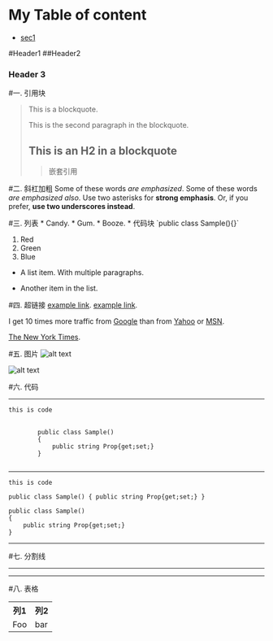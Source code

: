 # My Table of content
- [sec1](#id-section1)

#Header1
##Header2
### Header 3

#一. 引用块
> This is a blockquote.
> 
> This is the second paragraph in the blockquote.
>
> ## This is an H2 in a blockquote
>
>>嵌套引用

#二. 斜杠加粗
Some of these words *are emphasized*.
Some of these words _are emphasized also_.
Use two asterisks for **strong emphasis**.
Or, if you prefer, __use two underscores instead__.

<div id='id-section1'/>
#三. 列表
* Candy.
* Gum.
* Booze.
* 代码块
		`public class Sample(){}`

1. Red
2. Green
3. Blue

* A list item.
With multiple paragraphs.

* Another item in the list.

#四. 超链接
[example link](http://example.com/).
[example link](http://example.com/ "With a Title").

I get 10 times more traffic from [Google][1] than from
[Yahoo][2] or [MSN][3].

[1]: http://google.com/ "Google"
[2]: http://search.yahoo.com/ "Yahoo Search"
[3]: http://search.msn.com/ "MSN Search"

[The New York Times][NY Times].

[ny times]: http://www.nytimes.com/

#五. 图片
![alt text](/path/to/img.jpg "Title")

![alt text][id]

[id]: /path/to/img.jpg "Title"

#六. 代码

-----------------------------------------
<code>this is code</code>

<pre>
	<code>
		public class Sample()
		{
			public string Prop{get;set;}
		}
	</code>
</pre>

-----------------------------------------

`this is code`

`public class Sample()
{
	public string Prop{get;set;}
}`

```
public class Sample()
{
	public string Prop{get;set;}
}
```

-----------------------------------------



#七. 分割线
***
-----------------------------------------

#八. 表格
<table>
	<tr>
		<th>列1</th><th>列2</th>
	</tr>
    <tr>
        <td>Foo</td><td>bar</td>
    </tr>
</table>